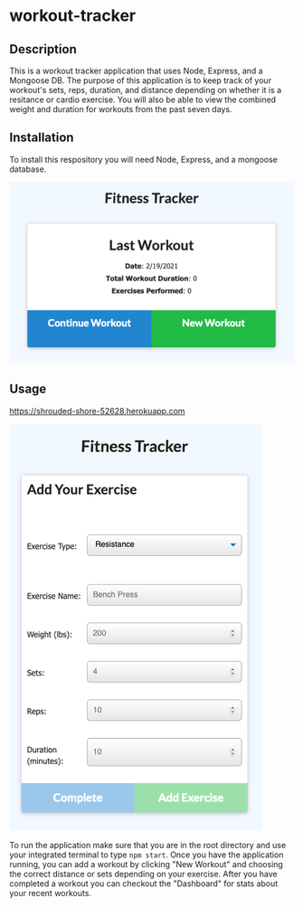 # workout-tracker

## Description

This is a workout tracker application that uses Node, Express, and a Mongoose DB. The purpose of this application is to keep track of your workout's sets, reps, duration, and distance depending on whether it is a resitance or cardio exercise. You will also be able to view the combined weight and duration for workouts from the past seven days.

## Installation

To install this respository you will need Node, Express, and a mongoose database.

![](public/assets/workout.png)

## Usage

https://shrouded-shore-52628.herokuapp.com

![](public/assets/add.png)

To run the application make sure that you are in the root directory and use your integrated terminal to type `npm start`. Once you have the application running, you can add a workout by clicking "New Workout" and choosing the correct distance or sets depending on your exercise. After you have completed a workout you can checkout the "Dashboard" for stats about your recent workouts.
